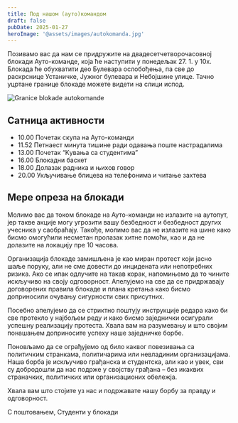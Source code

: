 ```yaml
---
title: Под нашом (ауто)командом
draft: false
pubDate: 2025-01-27
heroImage: '@assets/images/autokomanda.jpg'
---
```

Позивамо вас да нам се придружите на двадесетчетворочасовној блокади Ауто-команде, која ће наступити у понедељак 27. 1. у 10х. Блокада ће обухватити део Булевара ослобођења, па све до раскрснице Устаничке, Јужног булевара и Небојшине улице. Тачно уцртане границе блокаде можете видети на слици испод.

![Granice blokade autokomande](@assets/images/autokomanda-granice.png "Titl")
## Сатница активности

- 10.00 Почетак скупа на Ауто-команди
- 11.52 Петнаест минута тишине ради одавања поште настрадалима
- 13.00 Почетак “Kувања са студентима”
- 16.00 Блокадни баскет
- 18.00 Долазак радника и њихов говор
- 20.00 Укључивање блицева на телефонима и читање захтева

## Мере опреза на блокади

Молимо вас да током блокаде на Ауто-команди не излазите на аутопут, јер такве акције могу угрозити вашу безбедност и безбедност других учесника у саобраћају. Такође, молимо вас да не излазите на шине како бисмо омогућили несметан пролазак хитне помоћи, као и да не долазите на локацију пре 10 часова.

Организација блокаде замишљена је као миран протест који јасно шаље поруку, али не сме довести до инцидената или непотребних ризика. Ако се ипак одлучите на такав корак, напомињемо да то чините искључиво на своју одговорност. Апелујемо на све да се придржавају договорених правила блокаде и плана кретања како бисмо доприносили очувању сигурности свих присутних.

Посебно апелујемо да се стриктно поштују инструкције редара како би све протекло у најбољем реду и како бисмо заједнички осигурали успешну реализацију протеста. Хвала вам на разумевању и што својим понашањем доприносите успеху наше заједничке борбе.

Поновљамо да се ограђујемо од било каквог повезивања са политичким странкама, политичарима или невладиним организацијама. Наша борба је искључиво грађанска и студентска, али као и увек, сви су добродошли да нас подрже у својству грађана – без икаквих страначких, политичких или организационих обележја.

Хвала вам што стојите уз нас и подржавате нашу борбу за правду и одговорност.

С поштовањем,
Студенти у блокади
